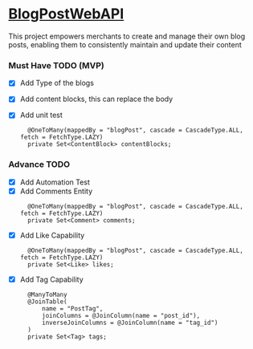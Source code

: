 # [BlogPostWebAPI](http://localhost:8088/swagger-ui/index.html#/)

This project empowers merchants to create and manage their own blog posts, enabling them to consistently maintain and update their content

### Must Have TODO (MVP)

- [x] Add Type of the blogs
- [x] Add content blocks, this can replace the body
- [x] Add unit test

  ```
  	@OneToMany(mappedBy = "blogPost", cascade = CascadeType.ALL, fetch = FetchType.LAZY)
  	private Set<ContentBlock> contentBlocks;
  ```

### Advance TODO

- [x] Add Automation Test
- [x] Add Comments Entity
  ```
  	@OneToMany(mappedBy = "blogPost", cascade = CascadeType.ALL, fetch = FetchType.LAZY)
  	private Set<Comment> comments;
  ```
- [x] Add Like Capability
  ```
  	@OneToMany(mappedBy = "blogPost", cascade = CascadeType.ALL, fetch = FetchType.LAZY)
  	private Set<Like> likes;
  ```
- [x] Add Tag Capability
  ```
  	@ManyToMany
  	@JoinTable(
  		name = "PostTag",
  		joinColumns = @JoinColumn(name = "post_id"),
  		inverseJoinColumns = @JoinColumn(name = "tag_id")
  	)
  	private Set<Tag> tags;
  ```
